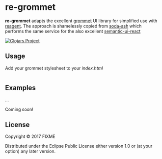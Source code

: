# re-grommet

__re-grommet__ adapts the excellent [grommet](https://grommet.github.io) UI library for 
simplified use with [reagent](https://github.com/reagent-project/reagent).  The approach is shamelessly copied
 from [soda-ash](https://github.com/gadfly361/soda-ash) which performs the same service 
 for the also excellent [semantic-ui-react](http://react.semantic-ui.com/introduction)

[![Clojars Project](http://clojars.org/re-grommet/latest-version.svg)](http://clojars.org/re-grommet)

## Usage

Add your grommet stylesheet to your _index.html_
```clojure

```


## Examples

...

Coming soon!

## License

Copyright © 2017 FIXME

Distributed under the Eclipse Public License either version 1.0 or (at
your option) any later version.
